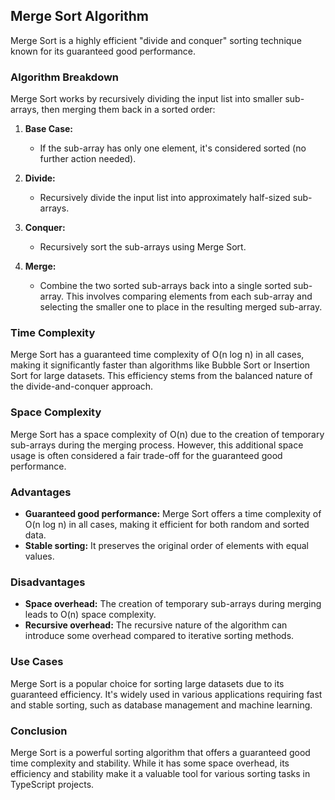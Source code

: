 ## Merge Sort Algorithm

Merge Sort is a highly efficient "divide and conquer" sorting technique known for its guaranteed good performance.

### Algorithm Breakdown

Merge Sort works by recursively dividing the input list into smaller sub-arrays, then merging them back in a sorted order:

1. **Base Case:**
   - If the sub-array has only one element, it's considered sorted (no further action needed).

2. **Divide:**
   - Recursively divide the input list into approximately half-sized sub-arrays.

3. **Conquer:**
   - Recursively sort the sub-arrays using Merge Sort.

4. **Merge:**
   - Combine the two sorted sub-arrays back into a single sorted sub-array. This involves comparing elements from each sub-array and selecting the smaller one to place in the resulting merged sub-array.

### Time Complexity

Merge Sort has a guaranteed time complexity of O(n log n) in all cases, making it significantly faster than algorithms like Bubble Sort or Insertion Sort for large datasets. This efficiency stems from the balanced nature of the divide-and-conquer approach.

### Space Complexity

Merge Sort has a space complexity of O(n) due to the creation of temporary sub-arrays during the merging process. However, this additional space usage is often considered a fair trade-off for the guaranteed good performance.

### Advantages

* **Guaranteed good performance:** Merge Sort offers a time complexity of O(n log n) in all cases, making it efficient for both random and sorted data.
* **Stable sorting:** It preserves the original order of elements with equal values.

### Disadvantages

* **Space overhead:** The creation of temporary sub-arrays during merging leads to O(n) space complexity.
* **Recursive overhead:** The recursive nature of the algorithm can introduce some overhead compared to iterative sorting methods.

### Use Cases

Merge Sort is a popular choice for sorting large datasets due to its guaranteed efficiency. It's widely used in various applications requiring fast and stable sorting, such as database management and machine learning.

### Conclusion

Merge Sort is a powerful sorting algorithm that offers a guaranteed good time complexity and stability. While it has some space overhead, its efficiency and stability make it a valuable tool for various sorting tasks in TypeScript projects.
